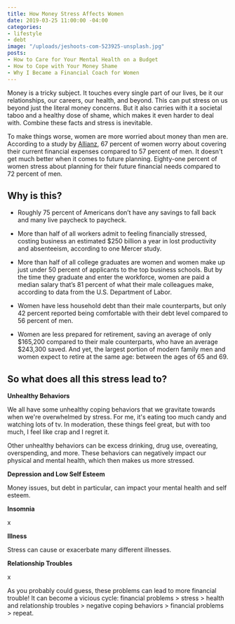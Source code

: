```yaml
---
title: How Money Stress Affects Women
date: 2019-03-25 11:00:00 -04:00
categories:
- lifestyle
- debt
image: "/uploads/jeshoots-com-523925-unsplash.jpg"
posts:
- How to Care for Your Mental Health on a Budget
- How to Cope with Your Money Shame
- Why I Became a Financial Coach for Women
---
```


Money is a tricky subject. It touches every single part of our lives, be it our relationships, our careers, our health, and beyond. This can put stress on us beyond just the literal money concerns. But it also carries with it a societal taboo and a healthy dose of shame, which makes it even harder to deal with. Combine these facts and stress is inevitable.

To make things worse, women are more worried about money than men are. According to a study by [Allianz](http://www.allianzusa.com/lovefamilymoney/insights/financial-stress-affects-men-and-women-differently/), 67 percent of women worry about covering their current financial expenses compared to 57 percent of men. It doesn't get much better when it comes to future planning. Eighty-one percent of women stress about planning for their future financial needs compared to 72 percent of men.

## Why is this?

* Roughly 75 percent of Americans don’t have any savings to fall back and many live paycheck to paycheck.

* More than half of all workers admit to feeling financially stressed, costing business an estimated $250 billion a year in lost productivity and absenteeism, according to one Mercer study.

* More than half of all college graduates are women and women make up just under 50 percent of applicants to the top business schools. But by the time they graduate and enter the workforce, women are paid a median salary that’s 81 percent of what their male colleagues make, according to data from the U.S. Department of Labor.

* Women have less household debt than their male counterparts, but only 42 percent reported being comfortable with their debt level compared to 56 percent of men.

* Women are less prepared for retirement, saving an average of only $165,200 compared to their male counterparts, who have an average $243,300 saved. And yet, the largest portion of modern family men and women expect to retire at the same age: between the ages of 65 and 69.

## So what does all this stress lead to?

**Unhealthy Behaviors**

We all have some unhealthy coping behaviors that we gravitate towards when we're overwhelmed by stress. For me, it's eating too much candy and watching lots of tv. In moderation, these things feel great, but with too much, I feel like crap and I regret it.

Other unhealthy behaviors can be excess drinking, drug use, overeating, overspending, and more. These behaviors can negatively impact our physical and mental health, which then makes us more stressed.

**Depression and Low Self Esteem**

Money issues, but debt in particular, can impact your mental health and self esteem.

**Insomnia**

x

**Illness**

Stress can cause or exacerbate many different illnesses. 

**Relationship Troubles**

x

As you probably could guess, these problems can lead to more financial trouble! It can become a vicious cycle: financial problems > stress > health and relationship troubles > negative coping behaviors > financial problems > repeat.